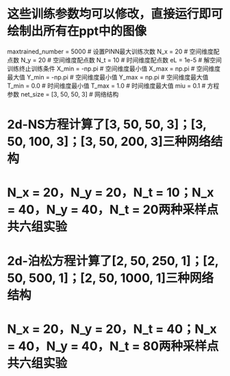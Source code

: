 # 这些训练参数均可以修改，直接运行即可绘制出所有在ppt中的图像
maxtrained_number = 5000   # 设置PINN最大训练次数
N_x = 20   # 空间维度配点数
N_y = 20   # 空间维度配点数
N_t = 10   # 时间维度配点数
eL = 1e-5  # 解空间训练终止训练条件
X_min = -np.pi   # 空间维度最小值
X_max = np.pi   # 空间维度最大值
Y_min = -np.pi   # 空间维度最小值
Y_max = np.pi   # 空间维度最大值
T_min = 0.0   # 时间维度最小值
T_max = 1.0   # 时间维度最大值
miu = 0.1   # 方程参数
net_size = [3, 50, 50, 3]   # 网络结构

# 2d-NS方程计算了[3, 50, 50, 3]；[3, 50, 100, 3]；[3, 50, 200, 3]三种网络结构
# N_x = 20，N_y = 20，N_t = 10；N_x = 40，N_y = 40，N_t = 20两种采样点共六组实验

# 2d-泊松方程计算了[2, 50, 250, 1]；[2, 50, 500, 1]；[2, 50, 1000, 1]三种网络结构
# N_x = 20，N_y = 20，N_t = 40；N_x = 40，N_y = 40，N_t = 80两种采样点共六组实验
